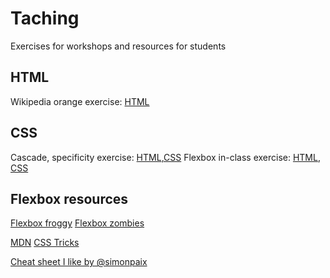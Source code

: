# Taching
Exercises for workshops and resources for students

## HTML
Wikipedia orange exercise: [HTML](https://github.com/zkdan/teaching/blob/main/html-elements-in-class/scrambled-orange.html)


## CSS
Cascade, specificity exercise: [HTML](https://github.com/zkdan/teaching/blob/main/cascade-specificity-ex/css-exercise.html),[CSS](https://github.com/zkdan/teaching/blob/main/cascade-specificity-ex/style.css)
Flexbox in-class exercise: [HTML](https://github.com/zkdan/teaching/blob/main/flexbox-in-class-starter/flexbox.html), [CSS](https://github.com/zkdan/teaching/blob/main/flexbox-in-class-starter/flexbox-style.css)

## Flexbox resources
[Flexbox froggy](https://flexboxfroggy.com/)
[Flexbox zombies](https://mastery.games/post/flexboxzombies2/)

[MDN](https://developer.mozilla.org/en-US/docs/Learn/CSS/CSS_layout/Flexbox)
[CSS Tricks](https://css-tricks.com/snippets/css/a-guide-to-flexbox/)

[Cheat sheet I like by @simonpaix](https://res.cloudinary.com/practicaldev/image/fetch/s--wZRwgDoY--/c_limit%2Cf_auto%2Cfl_progressive%2Cq_auto%2Cw_880/https://github.com/simonpaix/images/blob/main/blog/Flexbox_CheatSheet_LearnPine.png%3Fraw%3Dtrue)
